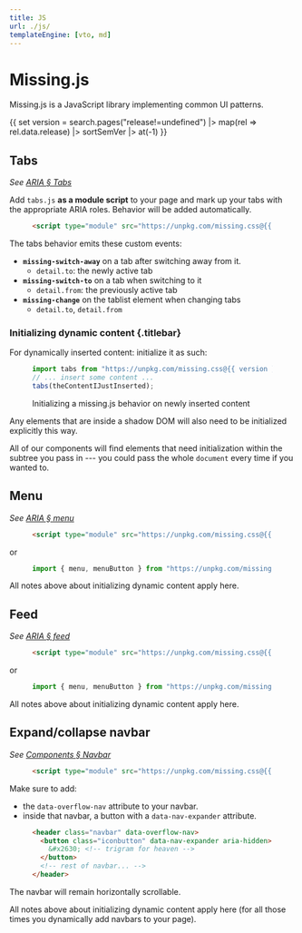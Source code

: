 ```yaml
---
title: JS
url: ./js/
templateEngine: [vto, md]
---
```


# Missing.js

Missing.js is a JavaScript library implementing common UI patterns.

{{ set version = search.pages("release!=undefined")
    |> map(rel => rel.data.release)
    |> sortSemVer
    |> at(-1) }}


## Tabs

_See [ARIA &sect; Tabs](/docs/aria/#tabs)_

Add `tabs.js` **as a module script** to your page
and mark up your tabs with the appropriate ARIA roles.
Behavior will be added automatically.

<figure>

  ~~~ html
  <script type="module" src="https://unpkg.com/missing.css@{{ version }}/dist/js/tabs.js"></script>
  ~~~

</figure>

The tabs behavior emits these custom events:

- **`missing-switch-away`** on a tab after switching away from it.
  - `detail.to`: the newly active tab
- **`missing-switch-to`** on a tab when switching to it
  - `detail.from`: the previously active tab
- **`missing-change`** on the tablist element when changing tabs
  - `detail.to`, `detail.from`

<div class="info box">

### Initializing dynamic content {.titlebar}

For dynamically inserted content: initialize it as such:

<figure>

  ~~~ js
  import tabs from "https://unpkg.com/missing.css@{{ version }}/dist/js/tabs.js";
  // ... insert some content ...
  tabs(theContentIJustInserted);
  ~~~

<figcaption>Initializing a missing.js behavior on newly inserted content</figcaption>

</figure>

Any elements that are inside a shadow DOM will also need to be initialized explicitly this way.

All of our components will find elements that need initialization within the subtree you pass in ---
you could pass the whole `document` every time if you wanted to.

</div>


## Menu

_See [ARIA &sect; menu](/docs/aria/#menu)_

<figure>

  ~~~ html
  <script type="module" src="https://unpkg.com/missing.css@{{ version }}/dist/js/menu.js">
  ~~~

</figure>

or

<figure>

  ~~~js
  import { menu, menuButton } from "https://unpkg.com/missing.css@{{ version }}/dist/js/menu.js";
  ~~~

</figure>

All notes above about initializing dynamic content apply here.


## Feed

_See [ARIA &sect; feed](/docs/aria/#feed)_

<figure>

  ~~~ html
  <script type="module" src="https://unpkg.com/missing.css@{{ version }}/js/feed.js">
  ~~~

</figure>

or

<figure>

  ~~~js
  import { menu, menuButton } from "https://unpkg.com/missing.css@{{ version }}/js/feed.js";
  ~~~

</figure>

All notes above about initializing dynamic content apply here.




## Expand/collapse navbar

_See [Components &sect; Navbar](/docs/components/#navbar)_

<figure>

  ~~~ html
  <script type="module" src="https://unpkg.com/missing.css@{{ version }}/dist/js/overflow-nav.js">
  ~~~

</figure>

Make sure to add:

 - the `data-overflow-nav` attribute to your navbar.
 - inside that navbar, a button with a `data-nav-expander` attribute.

<figure>

  ~~~ html
  <header class="navbar" data-overflow-nav>
    <button class="iconbutton" data-nav-expander aria-hidden>
      &#x2630; <!-- trigram for heaven -->
    </button>
    <!-- rest of navbar... -->
  </header>
  ~~~

</figure>

The navbar will remain horizontally scrollable.

All notes above about initializing dynamic content apply here
(for all those times you dynamically add navbars to your page).

